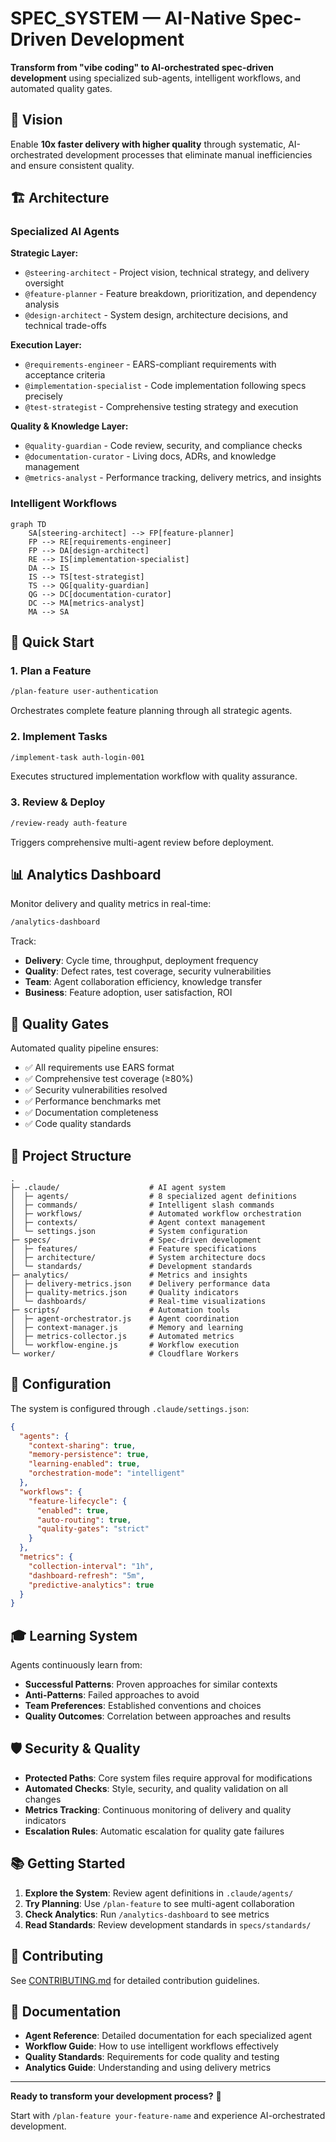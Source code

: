 # SPEC_SYSTEM — AI-Native Spec-Driven Development

**Transform from "vibe coding" to AI-orchestrated spec-driven development** using specialized sub-agents, intelligent workflows, and automated quality gates.

## 🎯 Vision

Enable **10x faster delivery with higher quality** through systematic, AI-orchestrated development processes that eliminate manual inefficiencies and ensure consistent quality.

## 🏗️ Architecture

### Specialized AI Agents

**Strategic Layer:**
- `@steering-architect` - Project vision, technical strategy, and delivery oversight
- `@feature-planner` - Feature breakdown, prioritization, and dependency analysis  
- `@design-architect` - System design, architecture decisions, and technical trade-offs

**Execution Layer:**
- `@requirements-engineer` - EARS-compliant requirements with acceptance criteria
- `@implementation-specialist` - Code implementation following specs precisely
- `@test-strategist` - Comprehensive testing strategy and execution

**Quality & Knowledge Layer:**
- `@quality-guardian` - Code review, security, and compliance checks
- `@documentation-curator` - Living docs, ADRs, and knowledge management
- `@metrics-analyst` - Performance tracking, delivery metrics, and insights

### Intelligent Workflows

```mermaid
graph TD
    SA[steering-architect] --> FP[feature-planner]
    FP --> RE[requirements-engineer]
    FP --> DA[design-architect]
    RE --> IS[implementation-specialist]
    DA --> IS
    IS --> TS[test-strategist]
    TS --> QG[quality-guardian]
    QG --> DC[documentation-curator]
    DC --> MA[metrics-analyst]
    MA --> SA
```

## 🚀 Quick Start

### 1. Plan a Feature
```bash
/plan-feature user-authentication
```
Orchestrates complete feature planning through all strategic agents.

### 2. Implement Tasks
```bash
/implement-task auth-login-001
```
Executes structured implementation workflow with quality assurance.

### 3. Review & Deploy
```bash
/review-ready auth-feature
```
Triggers comprehensive multi-agent review before deployment.

## 📊 Analytics Dashboard

Monitor delivery and quality metrics in real-time:
```bash
/analytics-dashboard
```

Track:
- **Delivery**: Cycle time, throughput, deployment frequency
- **Quality**: Defect rates, test coverage, security vulnerabilities  
- **Team**: Agent collaboration efficiency, knowledge transfer
- **Business**: Feature adoption, user satisfaction, ROI

## 🏁 Quality Gates

Automated quality pipeline ensures:
- ✅ All requirements use EARS format
- ✅ Comprehensive test coverage (≥80%)
- ✅ Security vulnerabilities resolved
- ✅ Performance benchmarks met
- ✅ Documentation completeness
- ✅ Code quality standards

## 📁 Project Structure

```
.
├─ .claude/                    # AI agent system
│  ├─ agents/                  # 8 specialized agent definitions
│  ├─ commands/                # Intelligent slash commands
│  ├─ workflows/               # Automated workflow orchestration
│  ├─ contexts/                # Agent context management
│  └─ settings.json            # System configuration
├─ specs/                      # Spec-driven development
│  ├─ features/                # Feature specifications
│  ├─ architecture/            # System architecture docs
│  └─ standards/               # Development standards
├─ analytics/                  # Metrics and insights
│  ├─ delivery-metrics.json    # Delivery performance data
│  ├─ quality-metrics.json     # Quality indicators
│  └─ dashboards/              # Real-time visualizations
├─ scripts/                    # Automation tools
│  ├─ agent-orchestrator.js    # Agent coordination
│  ├─ context-manager.js       # Memory and learning
│  ├─ metrics-collector.js     # Automated metrics
│  └─ workflow-engine.js       # Workflow execution
└─ worker/                     # Cloudflare Workers
```

## 🔧 Configuration

The system is configured through `.claude/settings.json`:

```json
{
  "agents": {
    "context-sharing": true,
    "memory-persistence": true,
    "learning-enabled": true,
    "orchestration-mode": "intelligent"
  },
  "workflows": {
    "feature-lifecycle": {
      "enabled": true,
      "auto-routing": true,
      "quality-gates": "strict"
    }
  },
  "metrics": {
    "collection-interval": "1h",
    "dashboard-refresh": "5m",
    "predictive-analytics": true
  }
}
```

## 🎓 Learning System

Agents continuously learn from:
- **Successful Patterns**: Proven approaches for similar contexts
- **Anti-Patterns**: Failed approaches to avoid
- **Team Preferences**: Established conventions and choices
- **Quality Outcomes**: Correlation between approaches and results

## 🛡️ Security & Quality

- **Protected Paths**: Core system files require approval for modifications
- **Automated Checks**: Style, security, and quality validation on all changes
- **Metrics Tracking**: Continuous monitoring of delivery and quality indicators
- **Escalation Rules**: Automatic escalation for quality gate failures

## 📚 Getting Started

1. **Explore the System**: Review agent definitions in `.claude/agents/`
2. **Try Planning**: Use `/plan-feature` to see multi-agent collaboration
3. **Check Analytics**: Run `/analytics-dashboard` to see metrics
4. **Read Standards**: Review development standards in `specs/standards/`

## 🤝 Contributing

See [CONTRIBUTING.md](CONTRIBUTING.md) for detailed contribution guidelines.

## 📖 Documentation

- **Agent Reference**: Detailed documentation for each specialized agent
- **Workflow Guide**: How to use intelligent workflows effectively  
- **Quality Standards**: Requirements for code quality and testing
- **Analytics Guide**: Understanding and using delivery metrics

---

**Ready to transform your development process?** 🚀

Start with `/plan-feature your-feature-name` and experience AI-orchestrated development.
